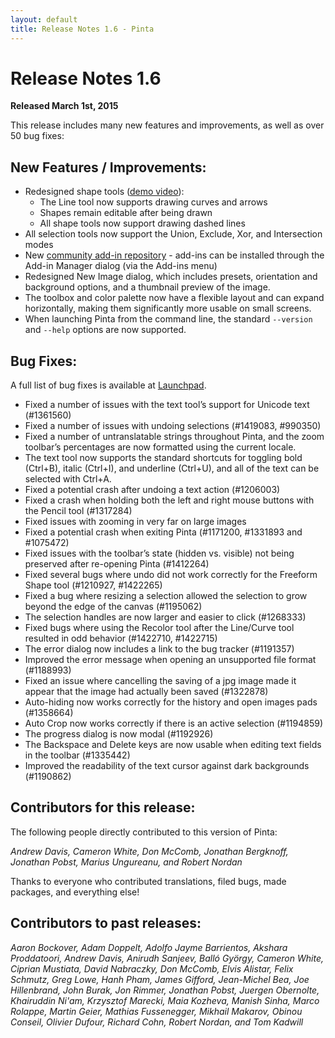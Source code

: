```yaml
---
layout: default
title: Release Notes 1.6 - Pinta
---
```

# Release Notes 1.6

**Released March 1st, 2015**

This release includes many new features and improvements, as well as over 50 bug fixes:

## New Features / Improvements:

- Redesigned shape tools ([demo video](http://youtu.be/1XgQsrKqhcM)):
  - The Line tool now supports drawing curves and arrows
  - Shapes remain editable after being drawn
  - All shape tools now support drawing dashed lines 
- All selection tools now support the Union, Exclude, Xor, and Intersection modes
- New [community add-in repository](https://github.com/PintaProject/Pinta-Community-Addins) - add-ins can be installed through the Add-in Manager dialog (via the Add-ins menu)
- Redesigned New Image dialog, which includes presets, orientation and background options, and a thumbnail preview of the image.
- The toolbox and color palette now have a flexible layout and can expand horizontally, making them significantly more usable on small screens.
- When launching Pinta from the command line, the standard `--version` and `--help` options are now supported.

## Bug Fixes:

A full list of bug fixes is available at [Launchpad](https://launchpad.net/pinta/+milestone/1.6).

- Fixed a number of issues with the text tool’s support for Unicode text (#1361560)
- Fixed a number of issues with undoing selections (#1419083, #990350)
- Fixed a number of untranslatable strings throughout Pinta, and the zoom toolbar’s percentages are now formatted using the current locale.
- The text tool now supports the standard shortcuts for toggling bold (Ctrl+B), italic (Ctrl+I), and underline (Ctrl+U), and all of the text can be selected with Ctrl+A.
- Fixed a potential crash after undoing a text action (#1206003)
- Fixed a crash when holding both the left and right mouse buttons with the Pencil tool (#1317284)
- Fixed issues with zooming in very far on large images
- Fixed a potential crash when exiting Pinta (#1171200, #1331893 and #1075472)
- Fixed issues with the toolbar’s state (hidden vs. visible) not being preserved after re-opening Pinta (#1412264)
- Fixed several bugs where undo did not work correctly for the Freeform Shape tool (#1210927, #1422265)
- Fixed a bug where resizing a selection allowed the selection to grow beyond the edge of the canvas (#1195062)
- The selection handles are now larger and easier to click (#1268333)
- Fixed bugs where using the Recolor tool after the Line/Curve tool resulted in odd behavior (#1422710, #1422715)
- The error dialog now includes a link to the bug tracker (#1191357)
- Improved the error message when opening an unsupported file format (#1188993)
- Fixed an issue where cancelling the saving of a jpg image made it appear that the image had actually been saved (#1322878)
- Auto-hiding now works correctly for the history and open images pads (#1358664)
- Auto Crop now works correctly if there is an active selection (#1194859)
- The progress dialog is now modal (#1192926)
- The Backspace and Delete keys are now usable when editing text fields in the toolbar (#1335442)
- Improved the readability of the text cursor against dark backgrounds (#1190862)

## Contributors for this release:

The following people directly contributed to this version of Pinta:

*Andrew Davis, Cameron White, Don McComb, Jonathan Bergknoff, Jonathan Pobst, Marius Ungureanu, and Robert Nordan*

Thanks to everyone who contributed translations, filed bugs, made packages, and everything else!

## Contributors to past releases:

*Aaron Bockover, Adam Doppelt, Adolfo Jayme Barrientos, Akshara Proddatoori, Andrew Davis, Anirudh Sanjeev, Balló György, Cameron White, Ciprian Mustiata, David Nabraczky, Don McComb, Elvis Alistar, Felix Schmutz, Greg Lowe, Hanh Pham, James Gifford, Jean-Michel Bea, Joe Hillenbrand, John Burak, Jon Rimmer, Jonathan Pobst, Juergen Obernolte, Khairuddin Ni'am, Krzysztof Marecki, Maia Kozheva, Manish Sinha, Marco Rolappe, Martin Geier, Mathias Fussenegger, Mikhail Makarov, Obinou Conseil, Olivier Dufour, Richard Cohn, Robert Nordan, and Tom Kadwill*
